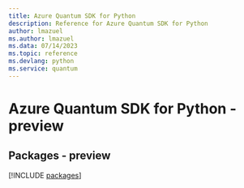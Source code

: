 ```yaml
---
title: Azure Quantum SDK for Python
description: Reference for Azure Quantum SDK for Python
author: lmazuel
ms.author: lmazuel
ms.data: 07/14/2023
ms.topic: reference
ms.devlang: python
ms.service: quantum
---
```

# Azure Quantum SDK for Python - preview
## Packages - preview
[!INCLUDE [packages](quantum-index.md)]
